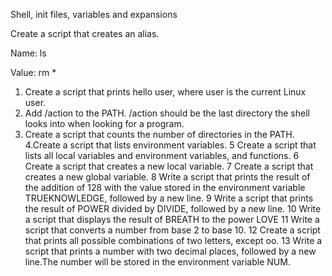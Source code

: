 Shell, init files, variables and expansions

Create a script that creates an alias.



Name: ls

Value: rm * 
1. Create a script that prints hello user, where user is the current Linux user. 
2. Add /action to the PATH. /action should be the last directory the shell looks into when looking for a program.
3. Create a script that counts the number of directories in the PATH.
4.Create a script that lists environment variables.
5 Create a script that lists all local variables and environment variables, and functions. 
6 Create a script that creates a new local variable.
7 Create a script that creates a new global variable.
8 Write a script that prints the result of the addition of 128 with the value stored in the environment variable TRUEKNOWLEDGE, followed by a new line.
9 Write a script that prints the result of POWER divided by DIVIDE, followed by a new line.
10 Write a script that displays the result of BREATH to the power LOVE
11 Write a script that converts a number from base 2 to base 10.
12 Create a script that prints all possible combinations of two letters, except oo.
13  Write a script that prints a number with two decimal places, followed by a new line.The number will be stored in the environment variable NUM.
